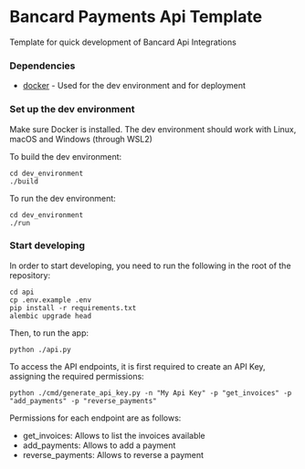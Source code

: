 # Bancard Payments Api Template

Template for quick development of Bancard Api Integrations

### Dependencies

- [docker](https://www.docker.com/) - Used for the dev environment and for deployment

### Set up the dev environment

Make sure Docker is installed. The dev environment should work with Linux, macOS and Windows (through WSL2)

To build the dev environment:

    cd dev_environment
    ./build

To run the dev environment:

    cd dev_environment
    ./run

### Start developing

In order to start developing, you need to run the following in the root of the repository:
    
    cd api
    cp .env.example .env
    pip install -r requirements.txt
    alembic upgrade head

Then, to run the app:
    
    python ./api.py

To access the API endpoints, it is first required to create an API Key, assigning the required permissions:

    python ./cmd/generate_api_key.py -n "My Api Key" -p "get_invoices" -p "add_payments" -p "reverse_payments"

Permissions for each endpoint are as follows:

* get_invoices: Allows to list the invoices available
* add_payments: Allows to add a payment
* reverse_payments: Allows to reverse a payment 
